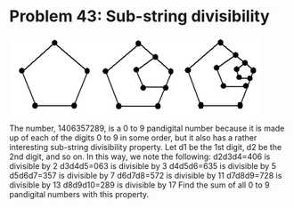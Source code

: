 # Problem 43: Sub-string divisibility

![graphic](img043.gif)

The number, 1406357289, is a 0 to 9 pandigital number because it is made
up of each of the digits 0 to 9 in some order, but it also has a rather
interesting sub-string divisibility property. Let d1 be the 1st digit,
d2 be the 2nd digit, and so on. In this way, we note the following:
d2d3d4=406 is divisible by 2 d3d4d5=063 is divisible by 3 d4d5d6=635 is
divisible by 5 d5d6d7=357 is divisible by 7 d6d7d8=572 is divisible by
11 d7d8d9=728 is divisible by 13 d8d9d10=289 is divisible by 17 Find the
sum of all 0 to 9 pandigital numbers with this property.